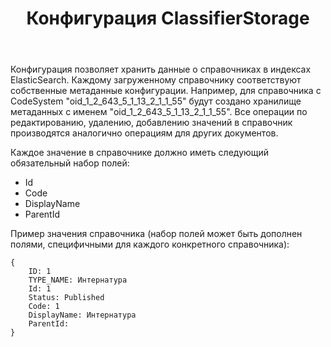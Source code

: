 ﻿---
layout: default
title: Конфигурация ClassifierStorage
position: 
categories: 
tags: 
---

Конфигурация позволяет хранить данные о справочниках в индексах ElasticSearch. Каждому загруженному справочнику соответствуют собственные метаданные конфигурации. Например, для справочника с CodeSystem "oid_1_2_643_5_1_13_2_1_1_55" будут создано хранилище метаданных с именем "oid_1_2_643_5_1_13_2_1_1_55". Все операции по редактированию, удалению, добавлению значений в справочник производятся аналогично операциям для других документов. 

Каждое значение в справочнике должно иметь следующий обязательный набор полей:

* Id
* Code
* DisplayName
* ParentId  
  


Пример значения справочника (набор полей может быть дополнен полями, специфичными для каждого конкретного справочника): 

```
{
    ID: 1
    TYPE_NAME: Интернатура
    Id: 1
    Status: Published
    Code: 1
    DisplayName: Интернатура
    ParentId: 
}
```

 

 

